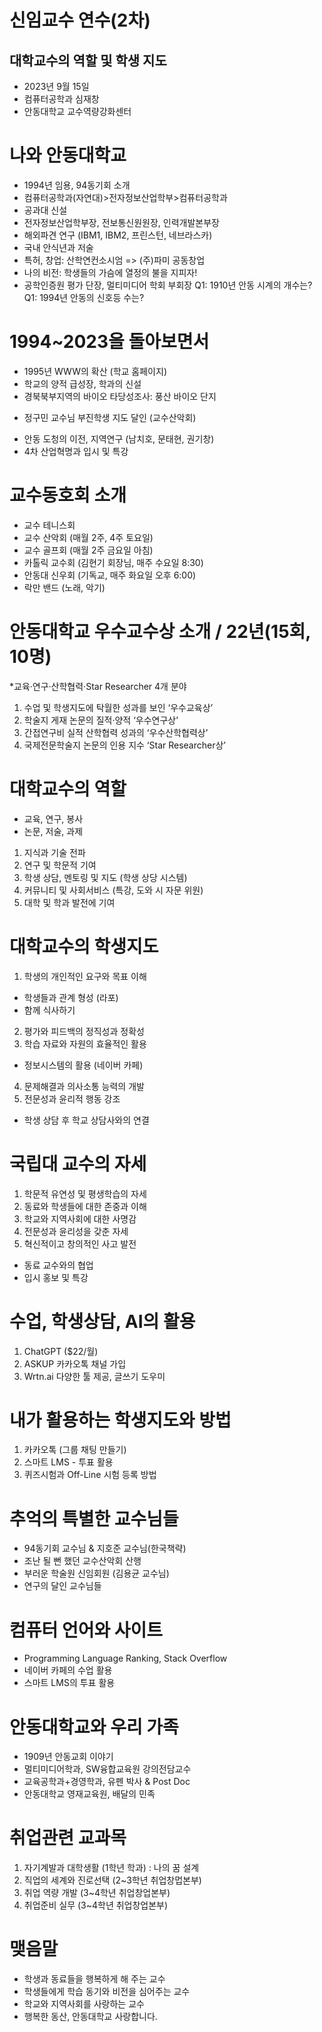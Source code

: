 # 신임교수 연수(2차)

## 대학교수의 역할 및 학생 지도
* 2023년 9월 15일
* 컴퓨터공학과 심재창
* 안동대학교 교수역량강화센터

# 나와 안동대학교
* 1994년 임용, 94동기회 소개
* 컴퓨터공학과(자연대)>전자정보산업학부>컴퓨터공학과
* 공과대 신설
* 전자정보산업학부장, 전보통신원원장, 인력개발본부장
* 해외파견 연구 (IBM1, IBM2, 프린스턴, 네브라스카)
* 국내 안식년과 저술
* 특허, 창업: 산학연컨소시엄 => (주)파미 공동창업  
* 나의 비전: 학생들의 가슴에 열정의 불을 지피자!
* 공학인증원 평가 단장, 멀티미디어 학회 부회장
Q1: 1910년 안동 시계의 개수는?
Q1: 1994년 안동의 신호등 수는?

# 1994~2023을 돌아보면서
* 1995년 WWW의 확산 (학교 홈페이지)
* 학교의 양적 급성장, 학과의 신설
* 경북북부지역의 바이오 타당성조사: 풍산 바이오 단지
- 정구민 교수님 부진학생 지도 달인 (교수산악회)
* 안동 도청의 이전, 지역연구 (남치호, 문태현, 권기창)
* 4차 산업혁명과 입시 및 특강

# 교수동호회 소개
* 교수 테니스회
* 교수 산악회 (매월 2주, 4주 토요일)
* 교수 골프회 (매월 2주 금요일 아침)
* 카톨릭 교수회 (김현기 회장님, 매주 수요일 8:30)
* 안동대 신우회 (기독교, 매주 화요일 오후 6:00)
* 락만 밴드 (노래, 악기)

# 안동대학교 우수교수상 소개 / 22년(15회, 10명)
*교육·연구·산학협력·Star Researcher 4개 분야
1. 수업 및 학생지도에 탁월한 성과를 보인 ‘우수교육상’
2. 학술지 게재 논문의 질적·양적 ‘우수연구상’
3. 간접연구비 실적 산학협력 성과의 ‘우수산학협력상’
4. 국제전문학술지 논문의 인용 지수 ‘Star Researcher상’

# 대학교수의 역할
* 교육, 연구, 봉사 
* 논문, 저술, 과제
1. 지식과 기술 전파
2. 연구 및 학문적 기여
3. 학생 상담, 멘토링 및 지도 (학생 상당 시스템)
4. 커뮤니티 및 사회서비스 (특강, 도와 시 자문 위원)
5. 대학 및 학과 발전에 기여

# 대학교수의 학생지도
1. 학생의 개인적인 요구와 목표 이해
* 학생들과 관계 형성 (라포)
* 함께 식사하기
2. 평가와 피드백의 정직성과 정확성
3. 학습 자료와 자원의 효율적인 활용
* 정보시스템의 활용 (네이버 카페)
4. 문제해결과 의사소통 능력의 개발
5. 전문성과 윤리적 행동 강조
* 학생 상담 후 학교 상담사와의 연결

# 국립대 교수의 자세
1. 학문적 유연성 및 평생학습의 자세
2. 동료와 학생들에 대한 존중과 이해
3. 학교와 지역사회에 대한 사명감
4. 전문성과 윤리성을 갖춘 자세
5. 혁신적이고 창의적인 사고 발전 
* 동료 교수와의 협업
* 입시 홍보 및 특강

# 수업, 학생상담, AI의 활용
1. ChatGPT ($22/월)
2. ASKUP 카카오톡 채널 가입
3. Wrtn.ai 다양한 툴 제공, 글쓰기 도우미

# 내가 활용하는 학생지도와 방법
1. 카카오톡 (그룹 채팅 만들기)
2. 스마트 LMS - 투표 활용
3. 퀴즈시험과 Off-Line 시험 등록 방법

# 추억의 특별한 교수님들
* 94동기회 교수님 & 지호준 교수님(한국책략)
* 조난 될 뻔 했던 교수산악회 산행
* 부러운 학술원 신임회원 (김용균 교수님)
* 연구의 달인 교수님들 

# 컴퓨터 언어와 사이트
* Programming Language Ranking, Stack Overflow
* 네이버 카페의 수업 활용
* 스마트 LMS의 투표 활용

# 안동대학교와 우리 가족
* 1909년 안동교회 이야기
* 멀티미디어학과, SW융합교육원 강의전담교수
* 교육공학과+경영학과, 유펜 박사 & Post Doc
* 안동대학교 영재교육원, 배달의 민족

# 취업관련 교과목
1. 자기계발과 대학생활 (1학년 학과) : 나의 꿈 설계
2. 직업의 세계와 진로선택 (2~3학년 취업창멉본부) 
3. 취업 역량 개발 (3~4학년 취업창업본부)
4. 취업준비 실무 (3~4학년 취업창업본부)

# 맺음말
* 학생과 동료들을 행복하게 해 주는 교수
* 학생들에게 학습 동기와 비전을 심어주는 교수
* 학교와 지역사회를 사랑하는 교수
* 행복한 동산, 안동대학교 사랑합니다.
